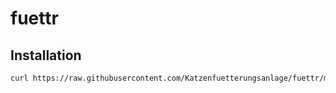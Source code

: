 # fuettr

## Installation

```bash
curl https://raw.githubusercontent.com/Katzenfuetterungsanlage/fuettr/master/install | bash
```